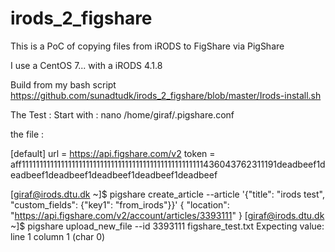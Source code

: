 # irods_2_figshare
This is a PoC of copying files from iRODS to FigShare via PigShare

I use a CentOS 7...  with a iRODS 4.1.8

Build from my bash script https://github.com/sunadtudk/irods_2_figshare/blob/master/Irods-install.sh

The Test :
Start with : 
nano /home/giraf/.pigshare.conf

the file :

[default]
url = https://api.figshare.com/v2
token = aff111111111111111111111111111111111111111111111111111436043762311191deadbeef1deadbeef1deadbeef1deadbeef1deadbeef1deadbeef

[giraf@irods.dtu.dk ~]$ pigshare create_article --article '{"title": "irods test", "custom_fields": {"key1": "from_irods"}}'
{
  "location": "https://api.figshare.com/v2/account/articles/3393111"
}
[giraf@irods.dtu.dk ~]$ pigshare upload_new_file --id 3393111 figshare_test.txt
Expecting value: line 1 column 1 (char 0)
